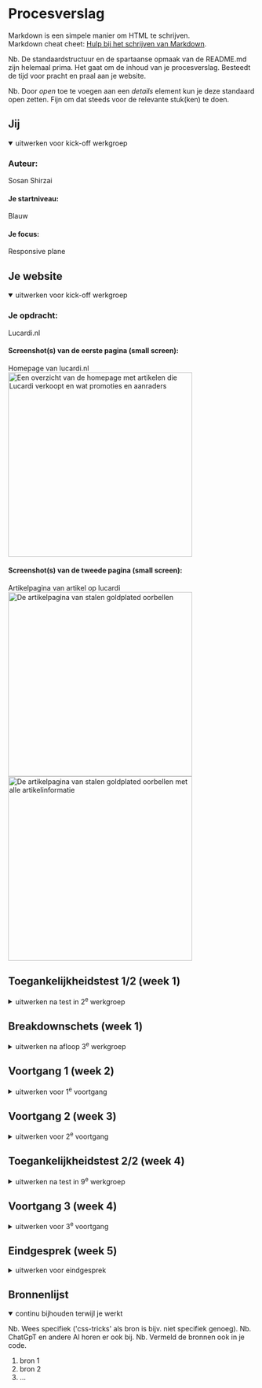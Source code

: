 # Procesverslag
Markdown is een simpele manier om HTML te schrijven.  
Markdown cheat cheet: [Hulp bij het schrijven van Markdown](https://github.com/adam-p/markdown-here/wiki/Markdown-Cheatsheet).

Nb. De standaardstructuur en de spartaanse opmaak van de README.md zijn helemaal prima. Het gaat om de inhoud van je procesverslag. Besteedt de tijd voor pracht en praal aan je website.

Nb. Door *open* toe te voegen aan een *details* element kun je deze standaard open zetten. Fijn om dat steeds voor de relevante stuk(ken) te doen.





## Jij

<details open>
  <summary>uitwerken voor kick-off werkgroep</summary>

  ### Auteur:
  Sosan Shirzai

  #### Je startniveau:
  Blauw

  #### Je focus:
  Responsive plane
 
</details>





## Je website

<details open>
  <summary>uitwerken voor kick-off werkgroep</summary>

  ### Je opdracht:
  Lucardi.nl

  #### Screenshot(s) van de eerste pagina (small screen): 
  Homepage van lucardi.nl
  <img src="readme-images/Lucardi website homepage.png" width="375px" alt="Een overzicht van de homepage met artikelen die Lucardi verkoopt en wat promoties en aanraders ">
  #### Screenshot(s) van de tweede pagina (small screen):
  Artikelpagina van artikel op lucardi
  <img src="readme-images/Lucardi artikelpage zonder informarmatie .png" width="375px" alt="De artikelpagina van stalen goldplated oorbellen">
 <img src="readme-images/Lucardi artikel page met informatie.png" width="375px" alt="De artikelpagina van stalen goldplated oorbellen met alle artikelinformatie">
</details>



## Toegankelijkheidstest 1/2 (week 1)

<details>
  <summary>uitwerken na test in 2<sup>e</sup> werkgroep</summary>

  ### Bevindingen
  Lijst met je bevindingen die in de test naar voren kwamen:
  Ik heb Safae haar website gecheckt met een screenreader op mijn macbook.
  Haar website was die van pllaystation 5. De link naar de website: <a href= "https://www.playstation.com/nl-nl/ps5/"></a>

  Ik heb hier mijn bevindingen in een lijst met bullets gezet:

  De screenreader:

  <ul>
  <li> De screen reader werkt wel goed bij de navigatiebalk.
  <li> Niet alle afbeeldingen of vectorshadden een extra tekst eronder. Dit zorgde voor veel verwarring waardoor ik alleen "Image.....Image......Image" te horen kreeg. Wel een pluspunt is dat de meeste afbeeldingen wel een alt tekstje hadden. Dus je wist over welke games het ging.
  <li> Er is gelukkig een button met naar hoofdcontent gaan, zodat je niet de hele website af moet.
  <li> Bij een video dat zich afspeelt is er een pauze button. Er wordt geen context gegeven over waar die pauze button is en de video zelf heeft ook geen uitleg.
  <li> De meeste tekst was in het nederlands, maar werd voorgelezen in het engels. Dit maakt het onverstaanbaar en niet te begrijpen.
  <li> Er is een slideshow met games en er werd maar 1 game opgenoemt, voor de rest las het de balkje voor als: "Button...........Button.............Button".
  </ul>

  Voor de rest hadden wij tijdens de les nog brillen opgedaan en een machine getest die schokjes gaf en je hetzelfde bibber handen gaf net als Parkinsons. 
  Het was erg moeilijk om te lezen en en om iets op de zoekbalk te schrijven op de laptop.
  Al in al, de ervaring was erg frustrerend. Nu begrijp ik waarom er meer aandacht moet komen voor toegankelijkheid. Ik vind het knap hoe mensen met een beperking het tot nu toe doen op het internet of uberhaupt met moderne technologie. Ik heb enorme respect voor deze mensen.
</details>



## Breakdownschets (week 1)

<details>
  <summary>uitwerken na afloop 3<sup>e</sup> werkgroep</summary>

  ### de hele pagina (main scherm): 
  <img src="readme-images/Breakdown schets van de homepage.jpeg" width="375px" alt="breakdown schets van de welkomst pagina">

  ### de hele pagina (artikel scherm):
  <img src="readme-images/Breakdownschets van artikelpagina niet uitgeklapt.jpeg." width="375px" alt="breakdown schets van de artikel pagina met details">

  <img src="readme-images/Breakdownschets van artikelpagina niet uitgeklapt.jpeg." width="375px" alt="breakdown schets van de artikel pagina zonder details">

  ### dynamisch deel (Review section): 
  <img src="readme-images/Specifieke breakdown schets Review op artikelpagina.jpeg" width="375px" alt="breakdown van een dynamisch deel">

  ### wellicht nog een dynamisch deel (Automatische slideshow): 
  <img src="readme-images/Breakdownschets van artikelpagina niet uitgeklapt.jpeg" width="375px" alt="breakdown van nog een dynamisch deel">

</details>





## Voortgang 1 (week 2)

<details>
  <summary>uitwerken voor 1<sup>e</sup> voortgang</summary>

  ### Stand van zaken
  hier dit ging goed & dit was lastig (neem ook screenshots op van delen van je website en code)


  ### Agenda voor meeting
  samen met je groepje opstellen

  | student 1: Sosan      | student 2: Demi          | student 3: Chiara    | student 4        |
  | ---            | ---                | ---          | ---              |
  | HTML slideshow bespreken  | Hoe zet je een button over de image             | Classes speciferen, hoe en wanneer?    | en dan ik dat    |
  | Details, dt en dd tags toepassing in code | dit als er tijd is | nog een punt | dit wil ik zeker |
  | ...            | ...                | ...          | ...              |


  ### Verslag van meeting
  hier na afloop snel de uitkomsten van de meeting vastleggen

  - De details and summary tags zijn goed toegepast op de code, je hoeft het niet apart te stylen om die effect te krijgen.
  - De nav mag in de header. De header tag kwam er niet voor. Ook kan er ul en li's gebruikt worden.
  - Nog aandacht besteden aan de H1, H2 en H3's hoe die gebruikt wordt. Want er word van de een naar de ander gesprongen, denk er goed over na.
  - Slideshow kan simpel met flexbox etc....

<img src="readme-images/Schets-uitleg-slideshow.jpeg" width="375px" alt="breakdown van nog een dynamisch deel">
</details>





## Voortgang 2 (week 3)

<details>
  <summary>uitwerken voor 2<sup>e</sup> voortgang</summary>

  ### Stand van zaken
  hier dit ging goed & dit was lastig (neem ook screenshots op van delen van je website en code)


  ### Agenda voor meeting
  samen met je groepje opstellen

  | student 1      | student 2          | student 3    | student 4        |
  | ---            | ---                | ---          | ---              |
  | dit bespreken  | en dit             | en ik dit    | en dan ik dat    |
  | en dat ook nog | dit als er tijd is | nog een punt | dit wil ik zeker |
  | ...            | ...                | ...          | ...              |


  ### Verslag van meeting
  hier na afloop snel de uitkomsten van de meeting vastleggen

  - punt 1
  - punt 2
  - nog een punt
- ...

</details>





## Toegankelijkheidstest 2/2 (week 4)

<details>
  <summary>uitwerken na test in 9<sup>e</sup> werkgroep</summary>

  ### Bevindingen
  Lijst met je bevindingen die in de test naar voren kwamen (geef ook aan wat er verbeterd is):

</details>





## Voortgang 3 (week 4)

<details>
  <summary>uitwerken voor 3<sup>e</sup> voortgang</summary>

  ### Stand van zaken
  hier dit ging goed & dit was lastig (neem ook screenshots op van delen van je website en code)


  ### Agenda voor meeting
  samen met je groepje opstellen

  | student 1      | student 2          | student 3    | student 4        |
  | ---            | ---                | ---          | ---              |
  | dit bespreken  | en dit             | en ik dit    | en dan ik dat    |
  | en dat ook nog | dit als er tijd is | nog een punt | dit wil ik zeker |
  | ...            | ...                | ...          | ...              |


  ### Verslag van meeting
  hier na afloop snel de uitkomsten van de meeting vastleggen

  - punt 1
  - punt 2
  - nog een punt
  - ...

</details>





## Eindgesprek (week 5)

<details>
  <summary>uitwerken voor eindgesprek</summary>

  ### Je uitkomst - karakteristiek screenshots:
  <img src="readme-images/dummy-plaatje.jpg" width="375px" alt="uitomst opdracht 1">


  ### Dit ging goed/Heb ik geleerd: 
  Korte omschrijving met plaatjes

  <img src="readme-images/dummy-plaatje.jpg" width="375px" alt="top">


  ### Dit was lastig/Is niet gelukt:
  Korte omschrijving met plaatjes

  <img src="readme-images/dummy-plaatje.jpg" width="375px" alt="bummer">
</details>





## Bronnenlijst

<details open>
  <summary>continu bijhouden terwijl je werkt</summary>

  Nb. Wees specifiek ('css-tricks' als bron is bijv. niet specifiek genoeg). 
  Nb. ChatGpT en andere AI horen er ook bij.
  Nb. Vermeld de bronnen ook in je code.

  1. bron 1
  2. bron 2
  3. ...

</details>